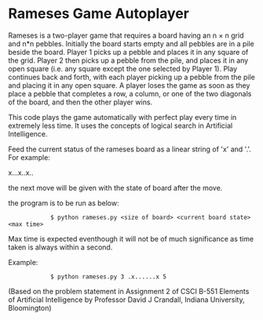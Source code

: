 # Rameses Game Autoplayer

Rameses is a two-player game that requires a board having an n × n grid and n*n pebbles. Initially the board starts empty and all pebbles are in a pile beside the board. Player 1 picks up a pebble and places it in any square of the grid. Player 2 then picks up a pebble from the pile, and places it in any open square (i.e. any square except the one selected by Player 1). Play continues back and forth, with each player picking up a pebble from the pile and placing it in any open square. A player loses the game as soon as they place a pebble that completes a row, a column, or one of the two diagonals of the board, and then the other player wins.

This code plays the game automatically with perfect play every time in extremely less time. It uses the concepts of logical search in Artificial Intelligence.

Feed the current status of the rameses board as a linear string of 'x' and '.'. For example:

x...x..x..

the next move will be given with the state of board after the move.

the program is to be run as below:

				$ python rameses.py <size of board> <current board state> <max time>

Max time is expected eventhough it will not be of much significance as time taken is always within a second.

Example:

				$ python rameses.py 3 .x......x 5

(Based on the problem statement in Assignment 2 of CSCI B-551 Elements of Artificial Intelligence by Professor David J Crandall, Indiana University, Bloomington)